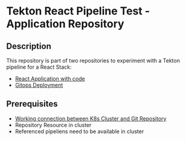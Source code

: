 # Tekton React Pipeline Test - Application Repository

## Description

This repository is part of two repositories to experiment with a Tekton pipeline
for a React Stack:

- [React Application with code](https://github.com/andifg/react-pipeline-test-application.git)
- [Gitops Deployment](https://github.com/andifg/react-pipeline-test-deployment.git)

## Prerequisites

- [Working connection between K8s Cluster and Git Repository ](https://docs.openshift.com/container-platform/4.11/cicd/pipelines/using-pipelines-as-code.html)
- Repository Resource in cluster
- Referenced pipeliens need to be available in cluster